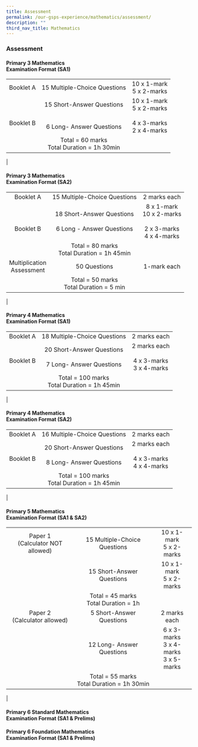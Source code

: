 ```yaml
---
title: Assessment
permalink: /our-gsps-experience/mathematics/assessment/
description: ""
third_nav_title: Mathematics
---
```

### **Assessment**
#### **Primary 3 Mathematics<br>Examination Format (SA1)**

|  |  |  |
|:---:|:---:|:---:|
| Booklet A | 15 Multiple-Choice Questions | 10 x 1-mark<br>5 x 2-marks  |
| <br><br>Booklet B | 15 Short-Answer Questions <br><br><br>6 Long- Answer Questions | 10 x 1-mark <br>5 x 2-marks <br><br> 4 x 3-marks<br>2 x 4-marks |
|  | Total = 60 marks<br>Total Duration = 1h 30min |  |
|

#### **Primary 3 Mathematics<br>Examination Format (SA2)**

|  |  |  |
|:---:|:---:|:---:|
| Booklet A  | 15 Multiple-Choice Questions  | 2 marks each  |
| <br><br>Booklet B | 18 Short-Answer Questions<br><br>6 Long - Answer Questions | 8 x 1-mark <br>10 x 2-marks<br><br>2 x 3-marks<br>4 x 4-marks |
|  | Total = 80 marks<br>Total Duration = 1h 45min |  |
| Multiplication<br> Assessment | 50 Questions | 1-mark each |
|  | Total = 50 marks<br>Total Duration = 5 min |  |
|

#### **Primary 4 Mathematics<br>Examination Format (SA1)**

|  |  |  |
|:---:|:---:|:---:|
| Booklet A | 18 Multiple-Choice Questions | 2 marks each |
|<br> Booklet B | 20 Short-Answer Questions<br><br>7 Long- Answer Questions | 2 marks each<br><br>4 x 3-marks<br>3 x 4-marks |
|  | Total = 100 marks<br>Total Duration = 1h 45min |  |
|

#### **Primary 4 Mathematics<br>Examination Format (SA2)**

|  |  |  |
|:---:|:---:|:---:|
| Booklet A  |  16 Multiple-Choice Questions | 2 marks each  |
| <br>Booklet B | 20 Short-Answer Questions<br><br>8 Long- Answer Questions | 2 marks each<br><br>4 x 3-marks<br>4 x 4-marks |
|  | Total = 100 marks<br>Total Duration = 1h 45min |  |
|

#### **Primary 5 Mathematics<br>Examination Format (SA1 & SA2)**

|  |  |  |
|:---:|:---:|:---:|
| Paper 1<br>(Calculator NOT allowed) | 15 Multiple-Choice Questions | 10 x 1-mark<br>5 x 2-marks  |
|  | 15 Short-Answer Questions | 10 x 1-mark <br>5 x 2-marks |
|  | Total = 45 marks<br>Total Duration = 1h |  |
| Paper 2<br> (Calculator allowed) | 5 Short-Answer Questions | 2 marks each |
|  | 12 Long- Answer Questions | 6 x 3-marks <br>3 x 4-marks <br>3 x 5-marks |
|  | Total = 55 marks<br>Total Duration = 1h 30min |  |
|

#### **Primary 6 Standard Mathematics  <br>Examination Format (SA1 & Prelims)**



#### **Primary 6 Foundation Mathematics <br>Examination Format (SA1 & Prelims)**